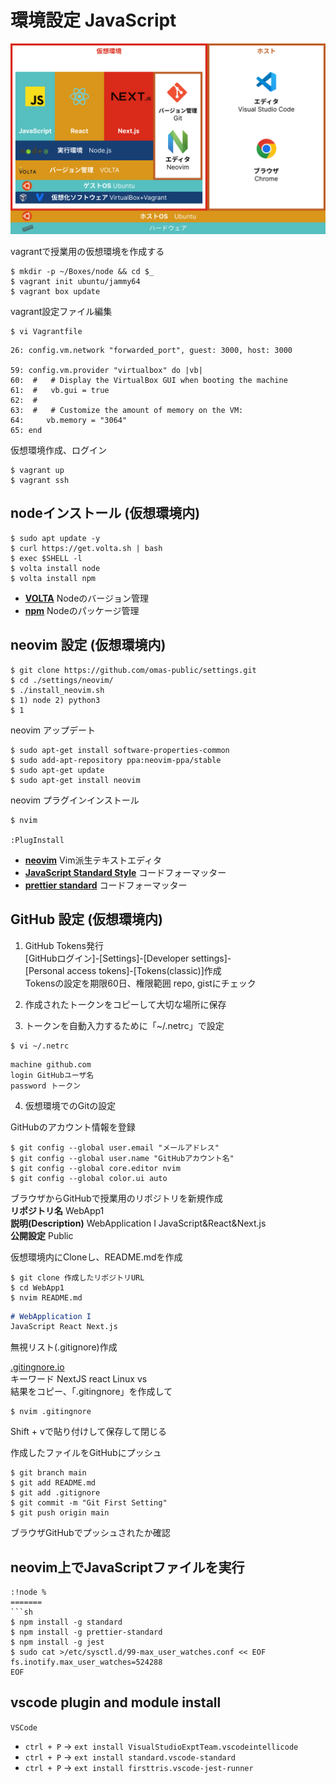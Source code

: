 # 環境設定 JavaScript 

![JavaScript環境](../assets/JSFrist_Environment.png)


vagrantで授業用の仮想環境を作成する
``` terminal
$ mkdir -p ~/Boxes/node && cd $_
$ vagrant init ubuntu/jammy64
$ vagrant box update
```

vagrant設定ファイル編集
``` terminal
$ vi Vagrantfile
```

``` Vagrantfile
26: config.vm.network "forwarded_port", guest: 3000, host: 3000

59: config.vm.provider "virtualbox" do |vb|
60:  #   # Display the VirtualBox GUI when booting the machine
61:  #   vb.gui = true
62:  #
63:  #   # Customize the amount of memory on the VM:
64:     vb.memory = "3064"
65: end
```

仮想環境作成、ログイン
``` terminal
$ vagrant up
$ vagrant ssh
```


## nodeインストール (仮想環境内)

``` terminal
$ sudo apt update -y
$ curl https://get.volta.sh | bash
$ exec $SHELL -l
$ volta install node
$ volta install npm
```
* **[VOLTA](https://volta.sh/)** Nodeのバージョン管理  
* **[npm](https://www.npmjs.com/)** Nodeのパッケージ管理  

## neovim 設定 (仮想環境内)

``` terminal
$ git clone https://github.com/omas-public/settings.git
$ cd ./settings/neovim/
$ ./install_neovim.sh
$ 1) node 2) python3
$ 1
```

neovim アップデート
```
$ sudo apt-get install software-properties-common
$ sudo add-apt-repository ppa:neovim-ppa/stable
$ sudo apt-get update
$ sudo apt-get install neovim
```


neovim プラグインインストール
```
$ nvim

:PlugInstall

```

* **[neovim](https://neovim.io/)** Vim派生テキストエディタ  
* **[JavaScript Standard Style](https://standardjs.com/readme-ja)** コードフォーマッター  
* **[prettier standard](https://www.npmjs.com/package/prettier-standard)** コードフォーマッター  


## GitHub 設定 (仮想環境内)

1. GitHub Tokens発行  
    [GitHubログイン]-[Settings]-[Developer settings]-  
    [Personal access tokens]-[Tokens(classic)]作成  
    Tokensの設定を期限60日、権限範囲 repo, gistにチェック  

2. 作成されたトークンをコピーして大切な場所に保存

3. トークンを自動入力するために「~/.netrc」で設定  
```
$ vi ~/.netrc
```

``` .netrc
machine github.com
login GitHubユーザ名
password トークン
```

4. 仮想環境でのGitの設定

GitHubのアカウント情報を登録
``` terminal
$ git config --global user.email "メールアドレス"
$ git config --global user.name "GitHubアカウント名"
$ git config --global core.editor nvim
$ git config --global color.ui auto
```

ブラウザからGitHubで授業用のリポジトリを新規作成  
**リポジトリ名** WebApp1  
**説明(Description)** WebApplication I JavaScript&React&Next.js  
**公開設定** Public  

仮想環境内にCloneし、README.mdを作成
``` terminal
$ git clone 作成したリポジトリURL
$ cd WebApp1
$ nvim README.md
```

``` README.md
# WebApplication I
JavaScript React Next.js
```

無視リスト(.gitignore)作成

[.gitingnore.io](https://www.toptal.com/developers/gitignore)  
キーワード NextJS react Linux vs  
結果をコピー、「.gitingnore」を作成して  
``` terminal
$ nvim .gitingnore
```
Shift + vで貼り付けして保存して閉じる

作成したファイルをGitHubにプッシュ
``` terminal
$ git branch main
$ git add README.md
$ git add .gitignore
$ git commit -m "Git First Setting"
$ git push origin main
```

ブラウザGitHubでプッシュされたか確認

## neovim上でJavaScriptファイルを実行
```neovim
:!node %
=======
```sh
$ npm install -g standard
$ npm install -g prettier-standard
$ npm install -g jest
$ sudo cat >/etc/sysctl.d/99-max_user_watches.conf << EOF
fs.inotify.max_user_watches=524288
EOF
```

## vscode plugin and module install

```VSCode```

- `ctrl + P` -> `ext install VisualStudioExptTeam.vscodeintellicode`
- `ctrl + P` -> `ext install standard.vscode-standard`
- `ctrl + P` -> `ext install firsttris.vscode-jest-runner`
